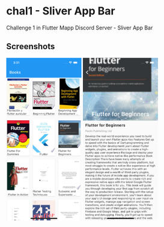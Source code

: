 # chal1 - Sliver App Bar

Challenge 1 in Flutter Mapp Discord Server - Sliver App Bar

## Screenshots

<img src="https://github.com/RivaanRanawat/flutter-mapp-dc-server/blob/master/chal1/screenshot1.png" width="200" />  <img src="https://github.com/RivaanRanawat/flutter-mapp-dc-server/blob/master/chal1/screenshot2.png" width="200" /> 
